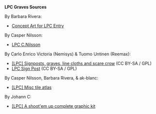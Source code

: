 **LPC Graves Sources**

By Barbara Rivera:
- [Concept Art for LPC Entry](https://opengameart.org/content/concept-art-for-lpc-entry)

By Casper Nilsson:
- [LPC C.Nilsson](https://opengameart.org/content/lpc-cnilsson)

By Carlo Enrico Victoria (Nemisys) & Tuomo Untinen (Reemax):
- [[LPC] Signposts, graves, line cloths and scare crow](https://opengameart.org/node/31884) (CC BY-SA / GPL)
- [LPC Sign Post](https://opengameart.org/node/24406) (CC BY-SA / GPL)

By Casper Nilsson, Barbara Rivera, & ak-blanc:
- [[LPC] Misc tile atlas](https://opengameart.org/node/49103)

By Johann C:
- [[LPC] A shoot'em up complete graphic kit](https://opengameart.org/node/11079)
